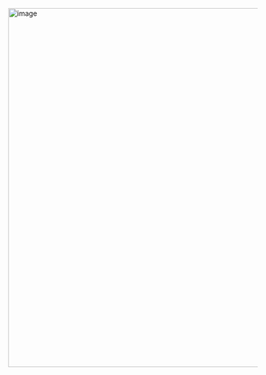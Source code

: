 <img width="726" alt="image" src="https://user-images.githubusercontent.com/37501487/233249001-922c749b-341b-4b08-aeae-10b80c99bbb3.png">

